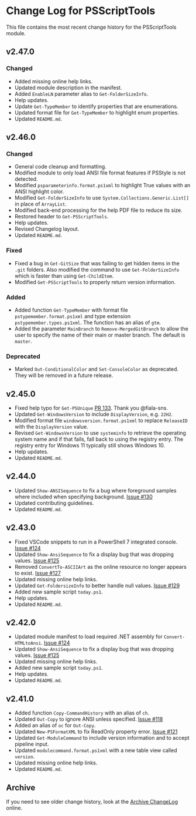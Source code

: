 # Change Log for PSScriptTools

This file contains the most recent change history for the PSScriptTools module.

## v2.47.0

### Changed

- Added missing online help links.
- Updated module description in the manifest.
- Added `EnableLN` parameter alias to `Get-FolderSizeInfo`.
- Help updates.
- Update `Get-TypeMember` to identify properties that are enumerations.
- Updated format file for `Get-TypeMember` to highlight enum properties.
- Updated `README.md`.

## v2.46.0

### Changed

- General code cleanup and formatting.
- Modified module to only load ANSI file format features if PSStyle is not detected.
- Modified `psparameterinfo.format.ps1xml` to highlight True values with an ANSI highlight color.
- Modified `Get-FolderSizeInfo` to use `System.Collections.Generic.List[]` in place of `ArrayList`.
- Modified back-end processing for the help PDF file to reduce its size.
- Restored header to `Get-PSScriptTools`.
- Help updates.
- Revised Changelog layout.
- Updated `README.md`.

### Fixed

- Fixed a bug in `Get-GitSize` that was failing to get hidden items in the `.git` folders. Also modified the command to use `Get-FolderSizeInfo` which is faster than using `Get-ChildItem`.
- Modified `Get-PSScriptTools` to properly return version information.

### Added

- Added function `Get-TypeMember` with format file `pstypemember.format.ps1xml` and type extension `pstypemember.types.ps1xml`. The function has an alias of `gtm`.
- Added the parameter `MainBranch` to `Remove-MergedGitBranch` to allow the user to specify the name of their main or master branch. The default is `master`.

### Deprecated

- Marked `Out-ConditionalColor` and `Set-ConsoleColor` as deprecated. They will be removed in a future release.

## v2.45.0

- Fixed help typo for `Get-PSUnique` [PR 133](https://github.com/jdhitsolutions/PSScriptTools/pull/133). Thank you @fiala-sns.
- Updated `Get-WindowsVersion` to include `DisplayVersion`, e.g. `22H2`.
- Modified format file `windowsversion.format.ps1xml` to replace `ReleaseID` with the `DisplayVersion` value.
- Revised `Get-WindowsVersion` to use `systeminfo` to retrieve the operating system name and if that fails, fall back to using the registry entry. The registry entry for Windows 11 typically still shows Windows 10.
- Help updates.
- Updated `README.md`.

## v2.44.0

- Updated `Show-ANSISequence` to fix a bug where foreground samples where included when specifying background. [Issue #130](https://github.com/jdhitsolutions/PSScriptTools/issues/130)
- Updated contributing guidelines.
- Updated `README.md`.

## v2.43.0

- Fixed VSCode snippets to run in a PowerShell 7 integrated console. [Issue #124](https://github.com/jdhitsolutions/PSScriptTools/issues/124)
- Updated `Show-AnsiSequence` to fix a display bug that was dropping values. [Issue #125](https://github.com/jdhitsolutions/PSScriptTools/issues/125)
- Removed `ConvertTo-ASCIIArt` as the online resource no longer appears to exist. [Issue #127](https://github.com/jdhitsolutions/PSScriptTools/issues/127)
- Updated missing online help links.
- Updated `Get-FoldersizeInfo` to better handle null values. [Issue #129](https://github.com/jdhitsolutions/PSScriptTools/issues/129)
- Added new sample script `today.ps1`.
- Help updates.
- Updated `README.md`.

## v2.42.0

- Updated module manifest to load required .NET assembly for `Convert-HTMLtoAnsi`. [Issue #124](https://github.com/jdhitsolutions/PSScriptTools/issues/124)
- Updated `Show-AnsiSequence` to fix a display bug that was dropping values. [Issue #125](https://github.com/jdhitsolutions/PSScriptTools/issues/125)
- Updated missing online help links.
- Added new sample script `today.ps1`.
- Help updates.
- Updated `README.md`.

## v2.41.0

- Added function `Copy-CommandHistory` with an alias of `ch`.
- Updated `Out-Copy` to ignore ANSI unless specified. [Issue #118](https://github.com/jdhitsolutions/PSScriptTools/issues/118)
- Added an alias of `oc` for `Out-Copy`.
- Updated `New-PSFormatXML` to fix ReadOnly property error. [Issue #121](https://github.com/jdhitsolutions/PSScriptTools/issues/121)
- Updated `Get-ModuleCommand` to include version information and to accept pipeline input.
- Updated `modulecommand.format.ps1xml` with a new table view called `version`.
- Updated missing online help links.
- Updated `README.md`.

## Archive

If you need to see older change history, look at the [Archive ChangeLog](https://github.com/jdhitsolutions/PSScriptTools/blob/master/Archive-ChangeLog.md) online.
